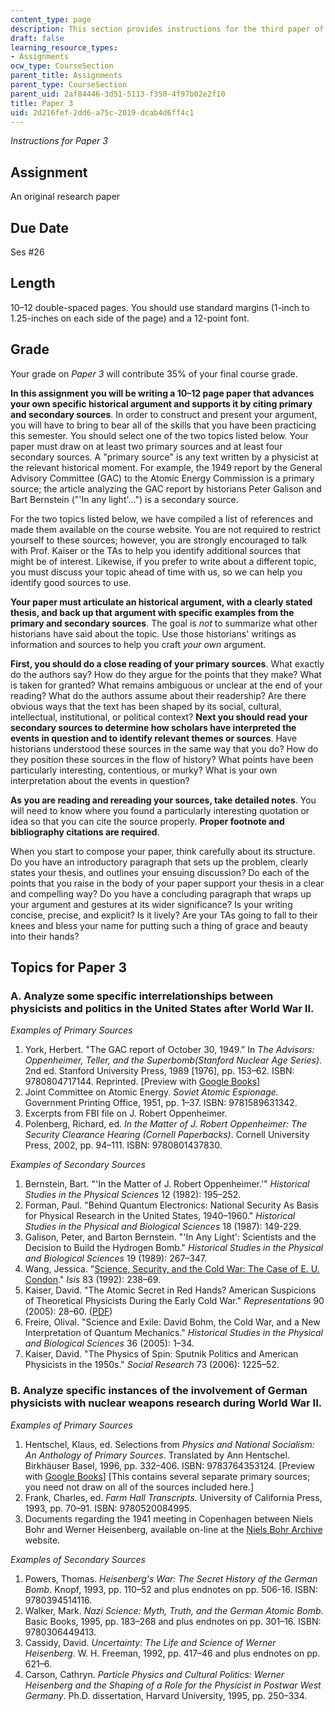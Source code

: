 ```yaml
---
content_type: page
description: This section provides instructions for the third paper of the course.
draft: false
learning_resource_types:
- Assignments
ocw_type: CourseSection
parent_title: Assignments
parent_type: CourseSection
parent_uid: 2af84446-3d51-5113-f350-4f97b02e2f10
title: Paper 3
uid: 2d216fef-2dd6-a75c-2019-dcab4d6ff4c1
---
```

_Instructions for Paper 3_

## Assignment

An original research paper

## Due Date

Ses #26

## Length

10–12 double-spaced pages. You should use standard margins (1-inch to 1.25-inches on each side of the page) and a 12-point font.

## Grade

Your grade on _Paper 3_ will contribute 35% of your final course grade.

**In this assignment you will be writing a 10–12 page paper that advances your own specific historical argument and supports it by citing primary and secondary sources**. In order to construct and present your argument, you will have to bring to bear all of the skills that you have been practicing this semester. You should select one of the two topics listed below. Your paper must draw on at least two primary sources and at least four secondary sources. A "primary source" is any text written by a physicist at the relevant historical moment. For example, the 1949 report by the General Advisory Committee (GAC) to the Atomic Energy Commission is a primary source; the article analyzing the GAC report by historians Peter Galison and Bart Bernstein ("'In any light'…") is a secondary source.

For the two topics listed below, we have compiled a list of references and made them available on the course website. You are not required to restrict yourself to these sources; however, you are strongly encouraged to talk with Prof. Kaiser or the TAs to help you identify additional sources that might be of interest. Likewise, if you prefer to write about a different topic, you must discuss your topic ahead of time with us, so we can help you identify good sources to use.

**Your paper must articulate an historical argument, with a clearly stated thesis, and back up that argument with specific examples from the primary and secondary sources**. The goal is _not_ to summarize what other historians have said about the topic. Use those historians' writings as information and sources to help you craft _your own_ argument.

**First, you should do a close reading of your primary sources**. What exactly do the authors say? How do they argue for the points that they make? What is taken for granted? What remains ambiguous or unclear at the end of your reading? What do the authors assume about their readership? Are there obvious ways that the text has been shaped by its social, cultural, intellectual, institutional, or political context? **Next you should read your secondary sources to determine how scholars have interpreted the events in question and to identify relevant themes or sources**. Have historians understood these sources in the same way that you do? How do they position these sources in the flow of history? What points have been particularly interesting, contentious, or murky? What is your own interpretation about the events in question?

**As you are reading and rereading your sources, take detailed notes**. You will need to know where you found a particularly interesting quotation or idea so that you can cite the source properly. **Proper footnote and bibliography citations are required**.

When you start to compose your paper, think carefully about its structure. Do you have an introductory paragraph that sets up the problem, clearly states your thesis, and outlines your ensuing discussion? Do each of the points that you raise in the body of your paper support your thesis in a clear and compelling way? Do you have a concluding paragraph that wraps up your argument and gestures at its wider significance? Is your writing concise, precise, and explicit? Is it lively? Are your TAs going to fall to their knees and bless your name for putting such a thing of grace and beauty into their hands?

## Topics for Paper 3

### A. Analyze some specific interrelationships between physicists and politics in the United States after World War II. 

_Examples of Primary Sources_

1. York, Herbert. "The GAC report of October 30, 1949." In _The Advisors: Oppenheimer, Teller, and the Superbomb(Stanford Nuclear Age Series)_. 2nd ed. Stanford University Press, 1989 \[1976\], pp. 153–62. ISBN: 9780804717144. Reprinted. \[Preview with [Google Books](http://books.google.com/books?id=46-ofw7L2MAC&printsec=frontcover&source=gbs_ge_summary_r&cad=0#v=onepage&q&f=false)\]
2. Joint Committee on Atomic Energy. _Soviet Atomic Espionage._ Government Printing Office, 1951, pp. 1–37. ISBN: 9781589631342.
3. Excerpts from FBI file on J. Robert Oppenheimer.
4. Polenberg, Richard, ed. _In the Matter of J. Robert Oppenheimer: The Security Clearance Hearing (Cornell Paperbacks)_. Cornell University Press, 2002, pp. 94–111. ISBN: 9780801437830.

_Examples of Secondary Sources_

1. Bernstein, Bart. "'In the Matter of J. Robert Oppenheimer.'" _Historical Studies in the Physical Sciences_ 12 (1982): 195–252.
2. Forman, Paul. "Behind Quantum Electronics: National Security As Basis for Physical Research in the United States, 1940–1960." _Historical Studies in the Physical and Biological Sciences_ 18 (1987): 149-229.
3. Galison, Peter, and Barton Bernstein. "'In Any Light': Scientists and the Decision to Build the Hydrogen Bomb." _Historical Studies in the Physical and Biological Sciences_ 19 (1989): 267–347.
4. Wang, Jessica. "[Science, Security, and the Cold War: The Case of E. U. Condon](http://www.jstor.org/pss/234506)." _Isis_ 83 (1992): 238–69.
5. Kaiser, David. "The Atomic Secret in Red Hands? American Suspicions of Theoretical Physicists During the Early Cold War." _Representations_ 90 (2005): 28–60. ([PDF](http://web.mit.edu/dikaiser/www/Kaiser.RedTheorists.pdf))
6. Freire, Olival. "Science and Exile: David Bohm, the Cold War, and a New Interpretation of Quantum Mechanics." _Historical Studies in the Physical and Biological Sciences_ 36 (2005): 1–34.
7. Kaiser, David. "The Physics of Spin: Sputnik Politics and American Physicists in the 1950s." _Social Research_ 73 (2006): 1225–52.

### B. Analyze specific instances of the involvement of German physicists with nuclear weapons research during World War II. 

_Examples of Primary Sources_

1. Hentschel, Klaus, ed. Selections from _Physics and National Socialism: An Anthology of Primary Sources_. Translated by Ann Hentschel. Birkhäuser Basel, 1996, pp. 332–406. ISBN: 9783764353124. \[Preview with [Google Books](http://books.google.com/books?id=sl69XGiohsoC&printsec=frontcover&source=gbs_ge_summary_r&cad=0#v=onepage&q&f=false)\] \[This contains several separate primary sources; you need not draw on all of the sources included here.\]
2. Frank, Charles, ed. _Farm Hall Transcripts._ University of California Press, 1993, pp. 70–91. ISBN: 9780520084995.
3. Documents regarding the 1941 meeting in Copenhagen between Niels Bohr and Werner Heisenberg, available on-line at the [Niels Bohr Archive](https://www.nbarchive.dk/) website. 

_Examples of Secondary Sources_

1. Powers, Thomas. _Heisenberg's War: The Secret History of the German Bomb_. Knopf, 1993, pp. 110–52 and plus endnotes on pp. 506-16. ISBN: 9780394514116.
2. Walker, Mark. _Nazi Science: Myth, Truth, and the German Atomic Bomb_. Basic Books, 1995, pp. 183–268 and plus endnotes on pp. 301–16. ISBN: 9780306449413.
3. Cassidy, David. _Uncertainty: The Life and Science of Werner Heisenberg._ W. H. Freeman, 1992, pp. 417–46 and plus endnotes on pp. 621–6.
4. Carson, Cathryn. _Particle Physics and Cultural Politics: Werner Heisenberg and the Shaping of a Role for the Physicist in Postwar West Germany_. Ph.D. dissertation, Harvard University, 1995, pp. 250–334.